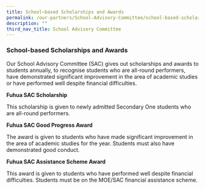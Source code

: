 ```yaml
---
title: School–based Scholarships and Awards
permalink: /our-partners/School-Advisory-Committee/school-based-scholarships-and-awards/
description: ""
third_nav_title: School Advisory Committee
---
```

### School-based Scholarships and Awards

Our School Advisory Committee (SAC) gives out scholarships and awards to students annually, to recognise students who are all-round performers, have demonstrated significant improvement in the area of academic studies or have performed well despite financial difficulties. 

**Fuhua SAC Scholarship**

This scholarship is given to newly admitted Secondary One students who are all-round performers.

**Fuhua SAC Good Progress Award**

The award is given to students who have made significant improvement in the area of academic studies for the year. Students must also have demonstrated good conduct.

**Fuhua SAC Assistance Scheme Award**

This award is given to students who have performed well despite financial difficulties. Students must be on the MOE/SAC financial assistance scheme.